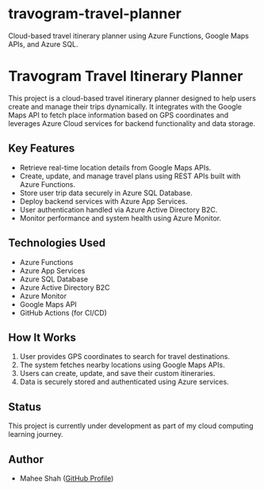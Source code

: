 # travogram-travel-planner
Cloud-based travel itinerary planner using Azure Functions, Google Maps APIs, and Azure SQL.
# Travogram Travel Itinerary Planner

This project is a cloud-based travel itinerary planner designed to help users create and manage their trips dynamically. It integrates with the Google Maps API to fetch place information based on GPS coordinates and leverages Azure Cloud services for backend functionality and data storage.

## Key Features
- Retrieve real-time location details from Google Maps APIs.
- Create, update, and manage travel plans using REST APIs built with Azure Functions.
- Store user trip data securely in Azure SQL Database.
- Deploy backend services with Azure App Services.
- User authentication handled via Azure Active Directory B2C.
- Monitor performance and system health using Azure Monitor.

## Technologies Used
- Azure Functions
- Azure App Services
- Azure SQL Database
- Azure Active Directory B2C
- Azure Monitor
- Google Maps API
- GitHub Actions (for CI/CD)

## How It Works
1. User provides GPS coordinates to search for travel destinations.
2. The system fetches nearby locations using Google Maps APIs.
3. Users can create, update, and save their custom itineraries.
4. Data is securely stored and authenticated using Azure services.

## Status
This project is currently under development as part of my cloud computing learning journey.

## Author
- Mahee Shah ([GitHub Profile](https://github.com/maheeashah))
